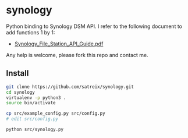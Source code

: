 synology
========

Python binding to Synology DSM API.
I refer to the following document to add functions 1 by 1:

- [Synology_File_Station_API_Guide.pdf](http://ukdl.synology.com/download/Document/DeveloperGuide/Synology_File_Station_API_Guide.pdf)

Any help is welcome, please fork this repo and contact me.

Install
-------

```bash
git clone https://github.com/satreix/synology.git
cd synology
virtualenv -p python3 .
source bin/activate

cp src/example_config.py src/config.py
# edit src/config.py

python src/synology.py
```
